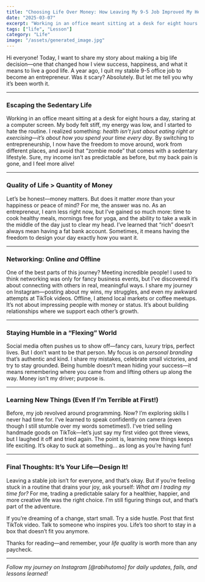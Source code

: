 ```yaml
---
title: "Choosing Life Over Money: How Leaving My 9-5 Job Improved My Health and Happiness"
date: "2025-03-07"
excerpt: "Working in an office meant sitting at a desk for eight hours a day, staring at a computer screen. My body felt stiff, my energy was low, and I started to hate the routine. I realized something: *health isn’t just about eating right or exercising—it’s about how you spend your time every day*"
tags: ["life", "Lesson"]
category: "Life"
image: "/assets/generated_image.jpg"
---
```



Hi everyone! Today, I want to share my story about making a big life decision—one that changed how I view success, happiness, and what it means to live a good life. A year ago, I quit my stable 9-5 office job to become an entrepreneur. Was it scary? Absolutely. But let me tell you why it’s been worth it.  

---

### **Escaping the Sedentary Life**  
Working in an office meant sitting at a desk for eight hours a day, staring at a computer screen. My body felt stiff, my energy was low, and I started to hate the routine. I realized something: *health isn’t just about eating right or exercising—it’s about how you spend your time every day*. By switching to entrepreneurship, I now have the freedom to move around, work from different places, and avoid that “zombie mode” that comes with a sedentary lifestyle. Sure, my income isn’t as predictable as before, but my back pain is gone, and I feel more alive!  

---

### **Quality of Life > Quantity of Money**  
Let’s be honest—money matters. But does it matter *more* than your happiness or peace of mind? For me, the answer was no. As an entrepreneur, I earn less right now, but I’ve gained so much more: time to cook healthy meals, mornings free for yoga, and the ability to take a walk in the middle of the day just to clear my head. I’ve learned that “rich” doesn’t always mean having a fat bank account. Sometimes, it means having the freedom to design your day exactly how you want it.  

---

### **Networking: Online *and* Offline**  
One of the best parts of this journey? Meeting incredible people! I used to think networking was only for fancy business events, but I’ve discovered it’s about connecting with others in real, meaningful ways. I share my journey on Instagram—posting about my wins, my struggles, and even my awkward attempts at TikTok videos. Offline, I attend local markets or coffee meetups. It’s not about impressing people with money or status. It’s about building relationships where we support each other’s growth.  

---

### **Staying Humble in a “Flexing” World**  
Social media often pushes us to show off—fancy cars, luxury trips, perfect lives. But I don’t want to be that person. My focus is on *personal branding* that’s authentic and kind. I share my mistakes, celebrate small victories, and try to stay grounded. Being humble doesn’t mean hiding your success—it means remembering where you came from and lifting others up along the way. Money isn’t my driver; purpose is.  

---

### **Learning New Things (Even If I’m Terrible at First!)**  
Before, my job revolved around programming. Now? I’m exploring skills I never had time for. I’ve learned to speak confidently on camera (even though I still stumble over my words sometimes!). I’ve tried selling handmade goods on TikTok—let’s just say my first video got three views, but I laughed it off and tried again. The point is, learning new things keeps life exciting. It’s okay to suck at something… as long as you’re having fun!  

---

### **Final Thoughts: It’s Your Life—Design It!**  
Leaving a stable job isn’t for everyone, and that’s okay. But if you’re feeling stuck in a routine that drains your joy, ask yourself: *What am I trading my time for?* For me, trading a predictable salary for a healthier, happier, and more creative life was the right choice. I’m still figuring things out, and that’s part of the adventure.  

If you’re dreaming of a change, start small. Try a side hustle. Post that first TikTok video. Talk to someone who inspires you. Life’s too short to stay in a box that doesn’t fit you anymore.  

Thanks for reading—and remember, your *life quality* is worth more than any paycheck.  

---  
*Follow my journey on Instagram [@rabihutomo] for daily updates, fails, and lessons learned!*  